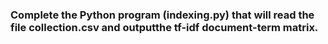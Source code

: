 ### Complete the Python program (indexing.py) that will read the file collection.csv and outputthe tf-idf document-term matrix. 
